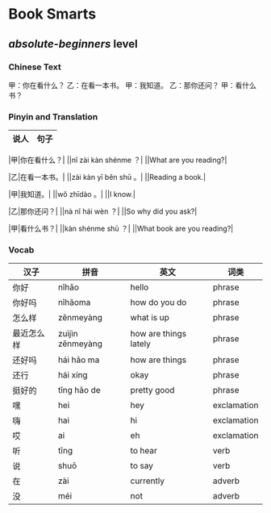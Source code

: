 # Book Smarts
## *absolute-beginners* level

### Chinese Text
甲：你在看什么？
乙：在看一本书。
甲：我知道。
乙：那你还问？
甲：看什么书？

### Pinyin and Translation
|说人|句子|
|----|----|

|甲|你在看什么？|
||nǐ zài kàn shénme ？|
||What are you reading?|

|乙|在看一本书。|
||zài kàn yī běn shū 。|
||Reading a book.|

|甲|我知道。|
||wǒ zhīdào 。|
||I know.|

|乙|那你还问？|
||nà nǐ hái wèn ？|
||So why did you ask?|

|甲|看什么书？|
||kàn shénme shū ？|
||What book are you reading?|
### Vocab
|汉子|拼音|英文|词类|
|----|----|----|----|
|你好|nǐhǎo|hello|phrase|
|你好吗|nǐhǎoma|how do you do|phrase|
|怎么样|zěnmeyàng|what is up|phrase|
|最近怎么样|zuìjìn zěnmeyàng|how are things lately|phrase|
|还好吗|hái hǎo ma|how are things|phrase|
|还行|hái xíng|okay|phrase|
|挺好的|tǐng hǎo de|pretty good|phrase|
|嘿|hei|hey|exclamation|
|嗨|hai|hi|exclamation|
|哎|ai|eh|exclamation|
|听|tīng|to hear|verb|
|说|shuō|to say|verb|
|在|zài|currently|adverb|
|没|méi|not|adverb|